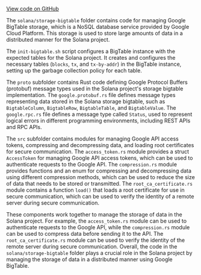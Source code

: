 
[View code on GitHub](https://github.com/solana-labs/solana/tree/master/na/storage-bigtable)

The `solana/storage-bigtable` folder contains code for managing Google BigTable storage, which is a NoSQL database service provided by Google Cloud Platform. This storage is used to store large amounts of data in a distributed manner for the Solana project.

The `init-bigtable.sh` script configures a BigTable instance with the expected tables for the Solana project. It creates and configures the necessary tables (`blocks`, `tx`, and `tx-by-addr`) in the BigTable instance, setting up the garbage collection policy for each table.

The `proto` subfolder contains Rust code defining Google Protocol Buffers (protobuf) message types used in the Solana project's storage bigtable implementation. The `google.protobuf.rs` file defines message types representing data stored in the Solana storage bigtable, such as `BigtableColumn`, `BigtableRow`, `BigtableTable`, and `BigtableValue`. The `google.rpc.rs` file defines a message type called `Status`, used to represent logical errors in different programming environments, including REST APIs and RPC APIs.

The `src` subfolder contains modules for managing Google API access tokens, compressing and decompressing data, and loading root certificates for secure communication. The `access_token.rs` module provides a struct `AccessToken` for managing Google API access tokens, which can be used to authenticate requests to the Google API. The `compression.rs` module provides functions and an enum for compressing and decompressing data using different compression methods, which can be used to reduce the size of data that needs to be stored or transmitted. The `root_ca_certificate.rs` module contains a function `load()` that loads a root certificate for use in secure communication, which can be used to verify the identity of a remote server during secure communication.

These components work together to manage the storage of data in the Solana project. For example, the `access_token.rs` module can be used to authenticate requests to the Google API, while the `compression.rs` module can be used to compress data before sending it to the API. The `root_ca_certificate.rs` module can be used to verify the identity of the remote server during secure communication. Overall, the code in the `solana/storage-bigtable` folder plays a crucial role in the Solana project by managing the storage of data in a distributed manner using Google BigTable.